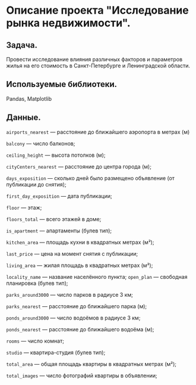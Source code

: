 # Описание проекта "Исследование рынка недвижимости".

## Задача.
Провести исследование влияния различных факторов и параметров жилья на его стоимость в Санкт-Петербурге и Ленинградской области.

## Используемые библиотеки.
Pandas, Matplotlib

## Данные.
`airports_nearest` — расстояние до ближайшего аэропорта в метрах (м)

`balcony` — число балконов;

`ceiling_height` — высота потолков (м);

`cityCenters_nearest` — расстояние до центра города (м);

`days_exposition` — сколько дней было размещено объявление (от публикации до снятия);

`first_day_exposition` — дата публикации;

`floor` — этаж;

`floors_total` — всего этажей в доме;

`is_apartment` — апартаменты (булев тип);

`kitchen_area` — площадь кухни в квадратных метрах (м²);

`last_price` — цена на момент снятия с публикации;

`living_area` — жилая площадь в квадратных метрах (м²);

`locality_name` — название населённого пункта;
`open_plan` — свободная планировка (булев тип);

`parks_around3000` — число парков в радиусе 3 км;

`parks_nearest` — расстояние до ближайшего парка (м);

`ponds_around3000` — число водоёмов в радиусе 3 км;

`ponds_nearest` — расстояние до ближайшего водоёма (м);

`rooms` — число комнат;

`studio` — квартира-студия (булев тип);

`total_area` — общая площадь квартиры в квадратных метрах (м²);

`total_images` — число фотографий квартиры в объявлении;

